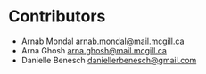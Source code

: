 # Contributors

* Arnab Mondal [arnab.mondal@mail.mcgill.ca](mailto:arnab.mondal@mail.mcgill.ca)
* Arna Ghosh [arna.ghosh@mail.mcgill.ca](mailto:arna.ghosh@mail.mcgill.ca)
* Danielle Benesch [daniellerbenesch@gmail.com](mailto:dbenesch@uos.de)
